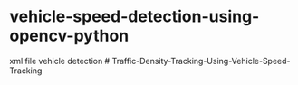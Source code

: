 # vehicle-speed-detection-using-opencv-python
xml file vehicle detection 
#   T r a f f i c - D e n s i t y - T r a c k i n g - U s i n g - V e h i c l e - S p e e d - T r a c k i n g  
 